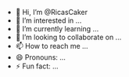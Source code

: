 - 👋 Hi, I’m @RicasCaker
- 👀 I’m interested in ...
- 🌱 I’m currently learning ...
- 💞️ I’m looking to collaborate on ...
- 📫 How to reach me ...
- 😄 Pronouns: ...
- ⚡ Fun fact: ...

<!---
RicasCaker/RicasCaker is a ✨ special ✨ repository because its `README.md` (this file) appears on your GitHub profile.
You can click the Preview link to take a look at your changes.
--->
